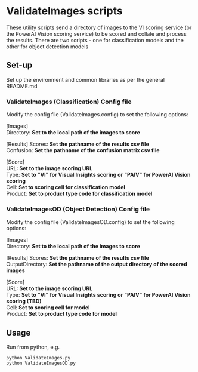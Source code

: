 # ValidateImages scripts

These utility scripts send a directory of images to the VI scoring service (or the PowerAI Vision scoring service) to be scored and collate and process the results.  There are two scripts - one for classification models and the other for object detection models

## Set-up

Set up the environment and common libraries as per the general README.md

### ValidateImages (Classification) Config file

Modify the config file (ValidateImages.config) to set the following options:

[Images]  
Directory: **Set to the local path of the images to score**  

[Results]
Scores: **Set the pathname of the results csv file**    
Confusion: **Set the pathname of the confusion matrix csv file**    

[Score]  
URL: **Set to the image scoring URL**  
Type: **Set to "VI" for Visual Insights scoring or "PAIV" for PowerAI Vision scoring**  
Cell: **Set to scoring cell for classification model**  
Product: **Set to product type code for classification model**  

### ValidateImagesOD (Object Detection) Config file

Modify the config file (ValidateImagesOD.config) to set the following options:

[Images]  
Directory: **Set to the local path of the images to score**  

[Results]
Scores: **Set the pathname of the results csv file**    
OutputDirectory: **Set the pathname of the output directory of the scored images**    

[Score]  
URL: **Set to the image scoring URL**  
Type: **Set to "VI" for Visual Insights scoring or "PAIV" for PowerAI Vision scoring (TBD)**  
Cell: **Set to scoring cell for model**  
Product: **Set to product type code for model**  

## Usage

Run from python, e.g.

`python ValidateImages.py`  
`python ValidateImagesOD.py`  
